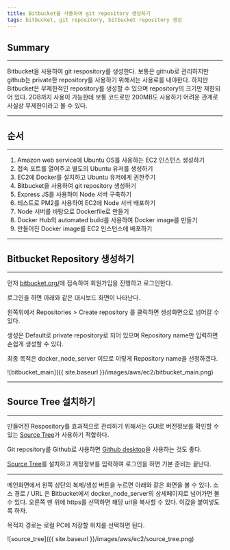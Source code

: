```yaml
---
title: Bitbucket을 사용하여 git repository 생성하기
tags: bitbucket, git repository, bitbucket repository 생성
---
```


## Summary
---------------------
 Bitbucket을 사용하여 git respository를 생성한다. 보통은 github로 관리하지만 github는 private한 repository를 사용하기 위해서는 사용료를 내야한다. 하지만 Bitbucket은 무제한적인 repository를 생성할 수 있으며 repository의 크기만 제한되어 있다. 2GB까지 사용이 가능한데 보통 코드로만 200MB도 사용하기 어려운 관계로 사실상 무제한이라고 볼 수 있다.

---------------------

## 순서
---------------------
1. Amazon web service에 Ubuntu OS를 사용하는 EC2 인스턴스 생성하기
1. 접속 포트를 열어주고 별도의 Ubuntu 유저를 생성하기
1. EC2에 Docker를 설치하고 Ubuntu 유저에게 권한주기
1. Bitbucket을 사용하여 git repository 생성하기
1. Express JS를 사용하여 Node 서버 구축하기
1. 테스트로 PM2를 사용하여 EC2에 Node 서버 배포하기
1. Node 서버를 바탕으로 Dockerfile로 만들기
1. Docker Hub의 automated build를 사용하여 Docker image를 만들기
1. 만들어진 Docker image를 EC2 인스턴스에 배포하기

---------------------

## Bitbucket Repository 생성하기
---------------------
먼저 [bitbucket.org/](bitbucket.org/)에 접속하여 회원가입을 진행하고 로그인한다. 

로그인을 하면 아래와 같은 대시보드 화면이 나타난다.

왼쪽위에서 Repositories > Create repository 를 클릭하면 생성화면으로 넘어갈 수 있다.

생성은 Default로 private repository로 되어 있으며 Repository name만 입력하면 손쉽게 생성할 수 있다.

최종 목적은 docker_node_server 이므로 이렇게 Repository name을 선정하겠다.

![bitbucket_main]({{ site.baseurl }}/images/aws/ec2/bitbucket_main.png)

---------------------

## Source Tree 설치하기
---------------------
만들어진 Respository를 효과적으로 관리하기 위해서는 GUI로 버전정보를 확인할 수 있는 [Source Tree](https://www.sourcetreeapp.com/)가 사용하기 적합하다.

Git repository를 Github로 사용하면 [Github desktop](https://desktop.github.com/)을 사용하는 것도 좋다.

[Source Tree](https://www.sourcetreeapp.com/)를 설치하고 계정정보를 입력하여 로그인을 하면 기본 준비는 끝난다.


---------------------
메인화면에서 왼쪽 상단의 복제/생성 버튼을 누르면 아래와 같은 화면을 볼 수 있다. 소스 경로 / URL 은 Bitbucket에서 docker_node_server의 상세페이지로 넘어가면 볼 수 있다. 오른쪽 맨 위에 https를 선택하면 해당 url을 복사할 수 있다. 이값을 붙여넣도록 하자.

목적지 경로는 로컬 PC에 저장할 위치를 선택하면 된다.

![source_tree]({{ site.baseurl }}/images/aws/ec2/source_tree.png)

